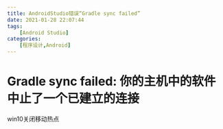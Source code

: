 ```yaml
---
title: AndroidStudio错误“Gradle sync failed”
date: 2021-01-28 22:07:44
tags: 
    [Android Studio] 
categories: 
    [程序设计,Android]
---
```


# Gradle sync failed: 你的主机中的软件中止了一个已建立的连接

win10关闭移动热点